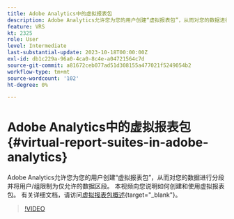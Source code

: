 ```yaml
---
title: Adobe Analytics中的虚拟报表包
description: Adobe Analytics允许您为您的用户创建“虚拟报表包”，从而对您的数据进行分段并将用户/组限制为仅允许的数据区段。 本视频向您说明如何创建和使用虚拟报表包。
feature: VRS
kt: 2325
role: User
level: Intermediate
last-substantial-update: 2023-10-18T00:00:00Z
exl-id: db1c229a-96a0-4ca0-8c4e-a04721564c7d
source-git-commit: a81672ceb077ad51d308155a477021f5249054b2
workflow-type: tm+mt
source-wordcount: '102'
ht-degree: 0%

---
```


# Adobe Analytics中的虚拟报表包 {#virtual-report-suites-in-adobe-analytics}

Adobe Analytics允许您为您的用户创建“虚拟报表包”，从而对您的数据进行分段并将用户/组限制为仅允许的数据区段。 本视频向您说明如何创建和使用虚拟报表包。 有关详细文档，请访问[虚拟报表包概述](https://experienceleague.adobe.com/docs/analytics/components/virtual-report-suites/vrs-about.html?lang=zh-Hans){target="_blank"}。

>[!VIDEO](https://video.tv.adobe.com/v/25412/?quality=12&learn=on)
